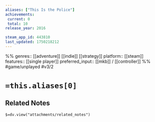 ```yaml
---
aliases: ["This Is the Police"]
achievements:
 current: 0
 total: 10
release_year: 2016

steam_app_id: 443810
last_updated: 1750218212
---
```

%%
genres:: [[adventure]] [[indie]] [[strategy]]
platform:: [[steam]]
features:: [[single player]]
preferred_input:: [[mkb]] / [[controller]]
%%
#game/unplayed
#v3/2

# `=this.aliases[0]`
## Related Notes
`$=dv.view("attachments/related_notes")`